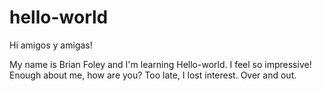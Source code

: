 # hello-world

Hi amigos y amigas!

My name is Brian Foley and I'm learning Hello-world. I feel so impressive! Enough about me, how are you? Too late, I lost interest. Over and out.
